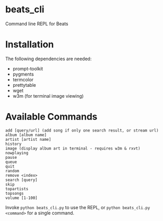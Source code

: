 # beats_cli
Command line REPL for Beats

# Installation
The following dependencies are needed:
* prompt-toolkit
* pygments
* termcolor
* prettytable
* wget
* w3m (for terminal image viewing)

# Available Commands
```
add [query/url] (add song if only one search result, or stream url)
album [album name]
artist [artist name]
history
image (display album art in terminal - requires w3m & rxvt)
nowplaying
pause
queue
quit
random
remove <index>
search [query]
skip
topartists
topsongs
volume [1-100]
```

Invoke `python beats_cli.py` to use the REPL, or `python beats_cli.py <command>` for a single command.
